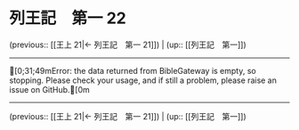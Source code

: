 # 列王記　第一 22

(previous:: [[王上 21|← 列王記　第一 21]]) | (up:: [[列王記　第一]])

***
[0;31;49mError: the data returned from BibleGateway is empty, so stopping. Please check your usage, and if still a problem, please raise an issue on GitHub.[0m

***

(previous:: [[王上 21|← 列王記　第一 21]]) | (up:: [[列王記　第一]])
